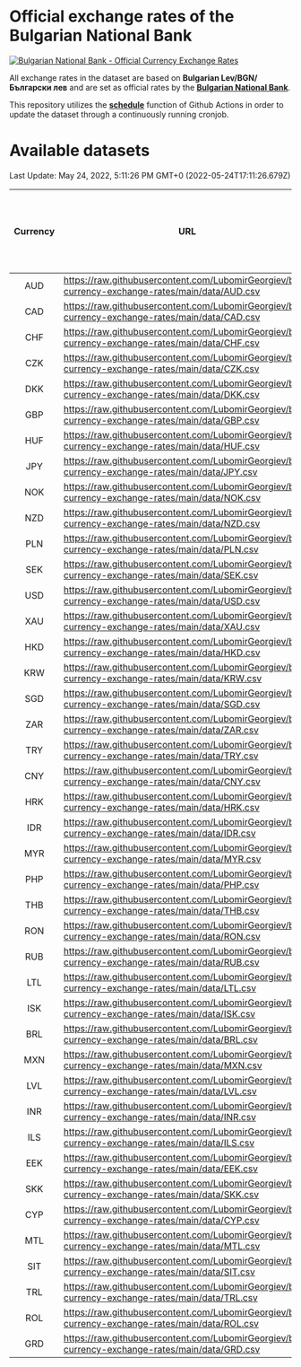 # Official exchange rates of the Bulgarian National Bank

[![Bulgarian National Bank - Official Currency Exchange Rates](https://github.com/LubomirGeorgiev/bnb-currency-exchange-rates/actions/workflows/update-rates.yml/badge.svg?branch=main)](https://github.com/LubomirGeorgiev/bnb-currency-exchange-rates/actions/workflows/update-rates.yml)

All exchange rates in the dataset are based on **Bulgarian Lev/BGN/Български лев** and are set as official rates by the [**Bulgarian National Bank**](https://www.bnb.bg/Statistics/StExternalSector/StExchangeRates/StERForeignCurrencies/index.htm?toLang=_EN).

This repository utilizes the [**schedule**](https://docs.github.com/en/actions/reference/events-that-trigger-workflows) function of Github Actions in order to update the dataset through a continuously running cronjob.

# Available datasets

<!-- START LINKS (DO NOT EVER FU*ING DELETE THIS COMMENT FOR THE LOVE OF YOUR LIFE!!! IF YOU ARE CURIOS HOW IT WORKS, YOU CAN HAVE A LOOK AT ./src/updateReadme.ts) -->

Last Update: May 24, 2022, 5:11:26 PM GMT+0 (2022-05-24T17:11:26.679Z)

| Currency | URL                                                                                             | Number of records | Number of missing days that were filled in |
| :------: | ----------------------------------------------------------------------------------------------- | :---------------: | :----------------------------------------: |
|   AUD    | https://raw.githubusercontent.com/LubomirGeorgiev/bnb-currency-exchange-rates/main/data/AUD.csv |       8263        |                    2549                    |
|   CAD    | https://raw.githubusercontent.com/LubomirGeorgiev/bnb-currency-exchange-rates/main/data/CAD.csv |       8263        |                    2549                    |
|   CHF    | https://raw.githubusercontent.com/LubomirGeorgiev/bnb-currency-exchange-rates/main/data/CHF.csv |       8263        |                    2549                    |
|   CZK    | https://raw.githubusercontent.com/LubomirGeorgiev/bnb-currency-exchange-rates/main/data/CZK.csv |       8263        |                    2549                    |
|   DKK    | https://raw.githubusercontent.com/LubomirGeorgiev/bnb-currency-exchange-rates/main/data/DKK.csv |       8263        |                    2549                    |
|   GBP    | https://raw.githubusercontent.com/LubomirGeorgiev/bnb-currency-exchange-rates/main/data/GBP.csv |       8263        |                    2549                    |
|   HUF    | https://raw.githubusercontent.com/LubomirGeorgiev/bnb-currency-exchange-rates/main/data/HUF.csv |       8263        |                    2549                    |
|   JPY    | https://raw.githubusercontent.com/LubomirGeorgiev/bnb-currency-exchange-rates/main/data/JPY.csv |       8263        |                    2549                    |
|   NOK    | https://raw.githubusercontent.com/LubomirGeorgiev/bnb-currency-exchange-rates/main/data/NOK.csv |       8263        |                    2549                    |
|   NZD    | https://raw.githubusercontent.com/LubomirGeorgiev/bnb-currency-exchange-rates/main/data/NZD.csv |       8263        |                    2549                    |
|   PLN    | https://raw.githubusercontent.com/LubomirGeorgiev/bnb-currency-exchange-rates/main/data/PLN.csv |       8263        |                    2549                    |
|   SEK    | https://raw.githubusercontent.com/LubomirGeorgiev/bnb-currency-exchange-rates/main/data/SEK.csv |       8263        |                    2549                    |
|   USD    | https://raw.githubusercontent.com/LubomirGeorgiev/bnb-currency-exchange-rates/main/data/USD.csv |       8263        |                    2549                    |
|   XAU    | https://raw.githubusercontent.com/LubomirGeorgiev/bnb-currency-exchange-rates/main/data/XAU.csv |       8263        |                    2551                    |
|   HKD    | https://raw.githubusercontent.com/LubomirGeorgiev/bnb-currency-exchange-rates/main/data/HKD.csv |       7963        |                    2460                    |
|   KRW    | https://raw.githubusercontent.com/LubomirGeorgiev/bnb-currency-exchange-rates/main/data/KRW.csv |       7963        |                    2460                    |
|   SGD    | https://raw.githubusercontent.com/LubomirGeorgiev/bnb-currency-exchange-rates/main/data/SGD.csv |       7963        |                    2460                    |
|   ZAR    | https://raw.githubusercontent.com/LubomirGeorgiev/bnb-currency-exchange-rates/main/data/ZAR.csv |       7963        |                    2460                    |
|   TRY    | https://raw.githubusercontent.com/LubomirGeorgiev/bnb-currency-exchange-rates/main/data/TRY.csv |       6324        |                    1957                    |
|   CNY    | https://raw.githubusercontent.com/LubomirGeorgiev/bnb-currency-exchange-rates/main/data/CNY.csv |       6206        |                    1923                    |
|   HRK    | https://raw.githubusercontent.com/LubomirGeorgiev/bnb-currency-exchange-rates/main/data/HRK.csv |       6206        |                    1923                    |
|   IDR    | https://raw.githubusercontent.com/LubomirGeorgiev/bnb-currency-exchange-rates/main/data/IDR.csv |       6206        |                    1923                    |
|   MYR    | https://raw.githubusercontent.com/LubomirGeorgiev/bnb-currency-exchange-rates/main/data/MYR.csv |       6206        |                    1923                    |
|   PHP    | https://raw.githubusercontent.com/LubomirGeorgiev/bnb-currency-exchange-rates/main/data/PHP.csv |       6206        |                    1923                    |
|   THB    | https://raw.githubusercontent.com/LubomirGeorgiev/bnb-currency-exchange-rates/main/data/THB.csv |       6206        |                    1923                    |
|   RON    | https://raw.githubusercontent.com/LubomirGeorgiev/bnb-currency-exchange-rates/main/data/RON.csv |       6147        |                    1905                    |
|   RUB    | https://raw.githubusercontent.com/LubomirGeorgiev/bnb-currency-exchange-rates/main/data/RUB.csv |       6123        |                    1894                    |
|   LTL    | https://raw.githubusercontent.com/LubomirGeorgiev/bnb-currency-exchange-rates/main/data/LTL.csv |       5274        |                    1615                    |
|   ISK    | https://raw.githubusercontent.com/LubomirGeorgiev/bnb-currency-exchange-rates/main/data/ISK.csv |       5263        |                    1627                    |
|   BRL    | https://raw.githubusercontent.com/LubomirGeorgiev/bnb-currency-exchange-rates/main/data/BRL.csv |       5236        |                    1626                    |
|   MXN    | https://raw.githubusercontent.com/LubomirGeorgiev/bnb-currency-exchange-rates/main/data/MXN.csv |       5236        |                    1626                    |
|   LVL    | https://raw.githubusercontent.com/LubomirGeorgiev/bnb-currency-exchange-rates/main/data/LVL.csv |       4911        |                    1503                    |
|   INR    | https://raw.githubusercontent.com/LubomirGeorgiev/bnb-currency-exchange-rates/main/data/INR.csv |       4867        |                    1510                    |
|   ILS    | https://raw.githubusercontent.com/LubomirGeorgiev/bnb-currency-exchange-rates/main/data/ILS.csv |       4143        |                    1291                    |
|   EEK    | https://raw.githubusercontent.com/LubomirGeorgiev/bnb-currency-exchange-rates/main/data/EEK.csv |       4117        |                    1255                    |
|   SKK    | https://raw.githubusercontent.com/LubomirGeorgiev/bnb-currency-exchange-rates/main/data/SKK.csv |       3091        |                    945                     |
|   CYP    | https://raw.githubusercontent.com/LubomirGeorgiev/bnb-currency-exchange-rates/main/data/CYP.csv |       3023        |                    919                     |
|   MTL    | https://raw.githubusercontent.com/LubomirGeorgiev/bnb-currency-exchange-rates/main/data/MTL.csv |       2723        |                    830                     |
|   SIT    | https://raw.githubusercontent.com/LubomirGeorgiev/bnb-currency-exchange-rates/main/data/SIT.csv |       2661        |                    809                     |
|   TRL    | https://raw.githubusercontent.com/LubomirGeorgiev/bnb-currency-exchange-rates/main/data/TRL.csv |       1937        |                    590                     |
|   ROL    | https://raw.githubusercontent.com/LubomirGeorgiev/bnb-currency-exchange-rates/main/data/ROL.csv |       1816        |                    555                     |
|   GRD    | https://raw.githubusercontent.com/LubomirGeorgiev/bnb-currency-exchange-rates/main/data/GRD.csv |        359        |                    107                     |

<!-- END LINKS (DO NOT EVER FU*ING DELETE THIS COMMENT FOR THE LOVE OF YOUR LIFE!!! IF YOU ARE CURIOS HOW IT WORKS, YOU CAN HAVE A LOOK AT ./src/updateReadme.ts) -->
